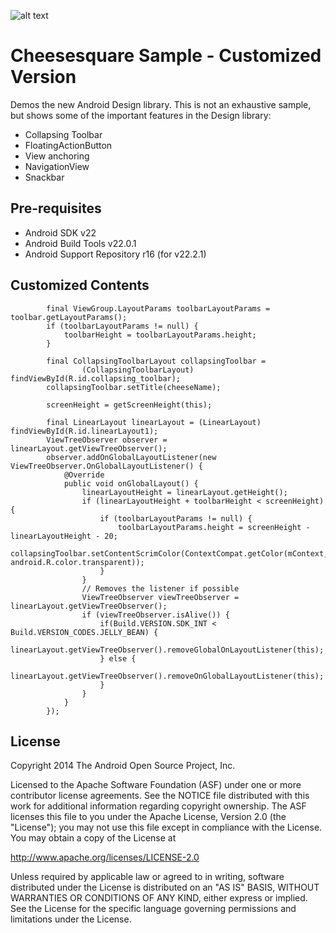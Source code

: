 ![alt text](https://raw.githubusercontent.com/chrisbanes/cheesesquare/master/art/icon.png)

Cheesesquare Sample - Customized Version
===================================

Demos the new Android Design library. This is not an exhaustive sample, but shows
some of the important features in the Design library:

- Collapsing Toolbar
- FloatingActionButton
- View anchoring
- NavigationView
- Snackbar

Pre-requisites
--------------

- Android SDK v22
- Android Build Tools v22.0.1
- Android Support Repository r16 (for v22.2.1)

Customized Contents
--------------

```
		final ViewGroup.LayoutParams toolbarLayoutParams = toolbar.getLayoutParams();
        if (toolbarLayoutParams != null) {
            toolbarHeight = toolbarLayoutParams.height;
        }

        final CollapsingToolbarLayout collapsingToolbar =
                (CollapsingToolbarLayout) findViewById(R.id.collapsing_toolbar);
        collapsingToolbar.setTitle(cheeseName);

        screenHeight = getScreenHeight(this);

        final LinearLayout linearLayout = (LinearLayout) findViewById(R.id.linearLayout1);
        ViewTreeObserver observer = linearLayout.getViewTreeObserver();
        observer.addOnGlobalLayoutListener(new ViewTreeObserver.OnGlobalLayoutListener() {
            @Override
            public void onGlobalLayout() {
                linearLayoutHeight = linearLayout.getHeight();
                if (linearLayoutHeight + toolbarHeight < screenHeight) {
                    if (toolbarLayoutParams != null) {
                        toolbarLayoutParams.height = screenHeight - linearLayoutHeight - 20;                        
                        collapsingToolbar.setContentScrimColor(ContextCompat.getColor(mContext, android.R.color.transparent));
                    }
                }
                // Removes the listener if possible
                ViewTreeObserver viewTreeObserver = linearLayout.getViewTreeObserver();
                if (viewTreeObserver.isAlive()) {
                    if(Build.VERSION.SDK_INT < Build.VERSION_CODES.JELLY_BEAN) {
                        linearLayout.getViewTreeObserver().removeGlobalOnLayoutListener(this);
                    } else {
                        linearLayout.getViewTreeObserver().removeOnGlobalLayoutListener(this);
                    }
                }
            }
        });
```

License
-------

Copyright 2014 The Android Open Source Project, Inc.

Licensed to the Apache Software Foundation (ASF) under one or more contributor
license agreements.  See the NOTICE file distributed with this work for
additional information regarding copyright ownership.  The ASF licenses this
file to you under the Apache License, Version 2.0 (the "License"); you may not
use this file except in compliance with the License.  You may obtain a copy of
the License at

http://www.apache.org/licenses/LICENSE-2.0

Unless required by applicable law or agreed to in writing, software
distributed under the License is distributed on an "AS IS" BASIS, WITHOUT
WARRANTIES OR CONDITIONS OF ANY KIND, either express or implied.  See the
License for the specific language governing permissions and limitations under
the License.
